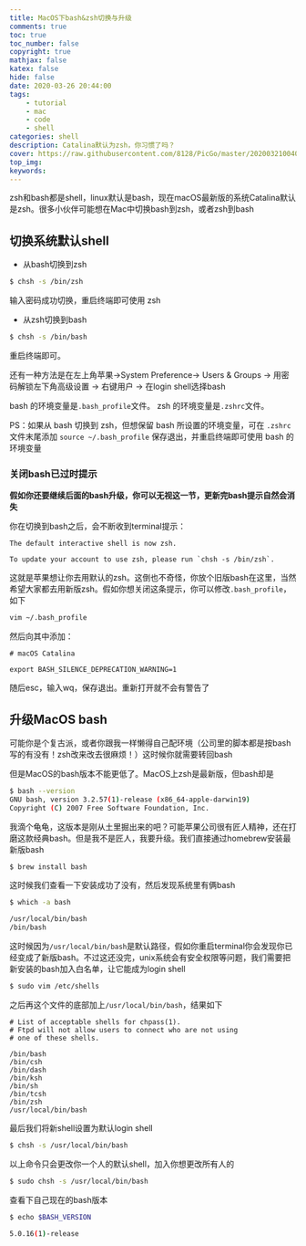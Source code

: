 ```yaml
---
title: MacOS下bash&zsh切换与升级
comments: true
toc: true
toc_number: false
copyright: true
mathjax: false
katex: false
hide: false
date: 2020-03-26 20:44:00
tags:
	- tutorial
	- mac
	- code
	- shell
categories: shell
description: Catalina默认为zsh，你习惯了吗？
cover: https://raw.githubusercontent.com/8128/PicGo/master/20200321004047.png
top_img:
keywords:
---
```


zsh和bash都是shell，linux默认是bash，现在macOS最新版的系统Catalina默认是zsh。很多小伙伴可能想在Mac中切换bash到zsh，或者zsh到bash

## 切换系统默认shell

- 从bash切换到zsh

```bash
$ chsh -s /bin/zsh
```

输入密码成功切换，重启终端即可使用 zsh

- 从zsh切换到bash

```bash
$ chsh -s /bin/bash
```

重启终端即可。



还有一种方法是在左上角苹果->System Preference-> Users & Groups -> 用密码解锁左下角高级设置 -> 右键用户 -> 在login shell选择bash



bash 的环境变量是`.bash_profile`文件。
 zsh 的环境变量是`.zshrc`文件。

PS：如果从 bash 切换到 zsh，但想保留 bash 所设置的环境变量，可在 `.zshrc`文件末尾添加 `source ~/.bash_profile` 保存退出，并重启终端即可使用 bash 的环境变量

### 关闭bash已过时提示

**假如你还要继续后面的bash升级，你可以无视这一节，更新完bash提示自然会消失**

你在切换到bash之后，会不断收到terminal提示：

```shell
The default interactive shell is now zsh.

To update your account to use zsh, please run `chsh -s /bin/zsh`.
```

这就是苹果想让你去用默认的zsh。这倒也不奇怪，你放个旧版bash在这里，当然希望大家都去用新版zsh。假如你想关闭这条提示，你可以修改`.bash_profile`，如下

```bash
vim ~/.bash_profile
```

然后向其中添加：

```shell
# macOS Catalina

export BASH_SILENCE_DEPRECATION_WARNING=1
```

随后esc，输入wq，保存退出。重新打开就不会有警告了

## 升级MacOS bash

可能你是个复古派，或者你跟我一样懒得自己配环境（公司里的脚本都是按bash写的有没有！zsh改来改去很麻烦！）这时候你就需要转回bash

但是MacOS的bash版本不能更低了。MacOS上zsh是最新版，但bash却是

```bash
$ bash --version
GNU bash, version 3.2.57(1)-release (x86_64-apple-darwin19)
Copyright (C) 2007 Free Software Foundation, Inc.
```

我滴个龟龟，这版本是刚从土里掘出来的吧？可能苹果公司很有匠人精神，还在打磨这款经典bash。但是我不是匠人，我要升级。我们直接通过homebrew安装最新版bash

```bash
$ brew install bash
```

这时候我们查看一下安装成功了没有，然后发现系统里有俩bash

```bash
$ which -a bash

/usr/local/bin/bash
/bin/bash
```

这时候因为`/usr/local/bin/bash`是默认路径，假如你重启terminal你会发现你已经变成了新版bash。不过这还没完，unix系统会有安全权限等问题，我们需要把新安装的bash加入白名单，让它能成为login shell

```bash
$ sudo vim /etc/shells
```

之后再这个文件的底部加上`/usr/local/bin/bash`，结果如下

```
# List of acceptable shells for chpass(1).
# Ftpd will not allow users to connect who are not using
# one of these shells.

/bin/bash
/bin/csh
/bin/dash
/bin/ksh
/bin/sh
/bin/tcsh
/bin/zsh
/usr/local/bin/bash
```

最后我们将新shell设置为默认login shell

```bash
$ chsh -s /usr/local/bin/bash
```

以上命令只会更改你一个人的默认shell，加入你想更改所有人的

```bash
$ sudo chsh -s /usr/local/bin/bash
```

查看下自己现在的bash版本

```bash
$ echo $BASH_VERSION

5.0.16(1)-release
```

